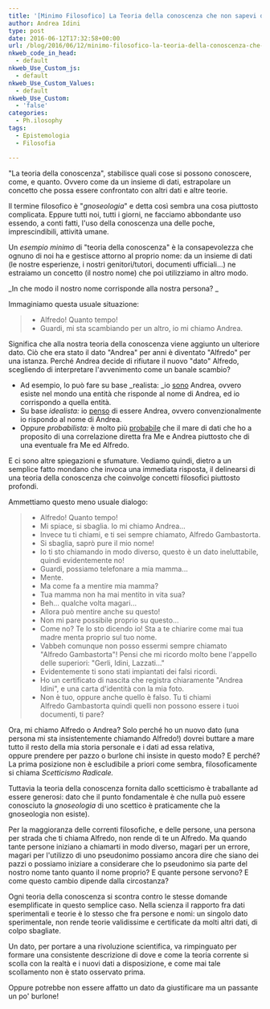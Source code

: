 ```yaml
---
title: '[Minimo Filosofico] La Teoria della conoscenza che non sapevi di avere'
author: Andrea Idini
type: post
date: 2016-06-12T17:32:58+00:00
url: /blog/2016/06/12/minimo-filosofico-la-teoria-della-conoscenza-che-non-sapevi-di-avere/
nkweb_code_in_head:
  - default
nkweb_Use_Custom_js:
  - default
nkweb_Use_Custom_Values:
  - default
nkweb_Use_Custom:
  - 'false'
categories:
  - Ph.ilosophy
tags:
  - Epistemologia
  - Filosofia

---
```

"La teoria della conoscenza", stabilisce quali cose si possono conoscere, come, e quanto. Ovvero come da un insieme di dati, estrapolare un concetto che possa essere confrontato con altri dati e altre teorie.

Il termine filosofico è "_gnoseologia_" e detta così sembra una cosa piuttosto complicata. Eppure tutti noi, tutti i giorni, ne facciamo abbondante uso essendo, a conti fatti, l'uso della conoscenza una delle poche, imprescindibili, attività umane.

Un _esempio minimo_ di "teoria della conoscenza" è la consapevolezza che ognuno di noi ha e gestisce attorno al proprio nome: da un insieme di dati (le nostre esperienze, i nostri genitori/tutori, documenti ufficiali...) ne estraiamo un concetto (il nostro nome) che poi utilizziamo in altro modo.

_In che modo il nostro nome corrisponde alla nostra persona? _

Immaginiamo questa usuale situazione:

> - Alfredo! Quanto tempo!  
> - Guardi, mi sta scambiando per un altro, io mi chiamo Andrea.

Significa che alla nostra teoria della conoscenza viene aggiunto un ulteriore dato. Ciò che era stato il dato "Andrea" per anni è diventato "Alfredo" per una istanza. Perché Andrea decide di rifiutare il nuovo "dato" Alfredo, scegliendo di interpretare l'avvenimento come un banale scambio?

  * Ad esempio, lo può fare su base _realista: _io <span style="text-decoration: underline;">sono</span> Andrea, ovvero esiste nel mondo una entità che risponde al nome di Andrea, ed io corrispondo a quella entità.
  * Su base _idealista:_ io <span style="text-decoration: underline;">penso</span> di essere Andrea, ovvero convenzionalmente io rispondo al nome di Andrea.
  * Oppure _probabilista:_ è molto più <span style="text-decoration: underline;">probabile</span> che il mare di dati che ho a proposito di una correlazione diretta fra Me e Andrea piuttosto che di una eventuale fra Me ed Alfredo.

E ci sono altre spiegazioni e sfumature. Vediamo quindi, dietro a un semplice fatto mondano che invoca una immediata risposta, il delinearsi di una teoria della conoscenza che coinvolge concetti filosofici piuttosto profondi.

Ammettiamo questo meno usuale dialogo:

> - Alfredo! Quanto tempo!  
> - Mi spiace, si sbaglia. Io mi chiamo Andrea...  
> - Invece tu ti chiami, e ti sei sempre chiamato, Alfredo Gambastorta.  
> - Si sbaglia, saprò pure il mio nome!  
> - Io ti sto chiamando in modo diverso, questo è un dato ineluttabile, quindi evidentemente no!  
> - Guardi, possiamo telefonare a mia mamma...  
> - Mente.  
> - Ma come fa a mentire mia mamma?  
> - Tua mamma non ha mai mentito in vita sua?  
> - Beh... qualche volta magari...  
> - Allora può mentire anche su questo!  
> - Non mi pare possibile proprio su questo...  
> - Come no? Te lo sto dicendo io! Sta a te chiarire come mai tua madre menta proprio sul tuo nome.  
> - Vabbeh comunque non posso essermi sempre chiamato "Alfredo Gambastorta"! Pensi che mi ricordo molto bene l'appello delle superiori: "Gerli, Idini, Lazzati..."  
> - Evidentemente ti sono stati impiantati dei falsi ricordi.  
> - Ho un certificato di nascita che registra chiaramente "Andrea Idini", e una carta d'identità con la mia foto.  
> - Non è tuo, oppure anche quello è falso. Tu ti chiami Alfredo Gambastorta quindi quelli non possono essere i tuoi documenti, ti pare?

Ora, mi chiamo Alfredo o Andrea? Solo perché ho un nuovo dato (una persona mi sta insistentemente chiamando Alfredo!) dovrei buttare a mare tutto il resto della mia storia personale e i dati ad essa relativa, oppure prendere per pazzo o burlone chi insiste in questo modo? E perché?  
La prima posizione non è escludibile a priori come sembra, filosoficamente si chiama _Scetticismo Radicale._

Tuttavia la teoria della conoscenza fornita dallo scetticismo è traballante ad essere generosi: dato che il punto fondamentale è che nulla può essere conosciuto la _gnoseologia_ di uno scettico è praticamente che la gnoseologia non esiste).

Per la maggioranza delle correnti filosofiche, e delle persone, una persona per strada che ti chiama Alfredo, non rende di te un Alfredo. Ma quando tante persone iniziano a chiamarti in modo diverso, magari per un errore, magari per l'utilizzo di uno pseudonimo possiamo ancora dire che siano dei pazzi o possiamo iniziare a considerare che lo pseudonimo sia parte del nostro nome tanto quanto il nome proprio? E quante persone servono? E come questo cambio dipende dalla circostanza?

Ogni teoria della conoscenza si scontra contro le stesse domande esemplificate in questo semplice caso. Nella scienza il rapporto fra dati sperimentali e teorie è lo stesso che fra persone e nomi: un singolo dato sperimentale, non rende teorie validissime e certificate da molti altri dati, di colpo sbagliate.

Un dato, per portare a una rivoluzione scientifica, va rimpinguato per formare una consistente descrizione di dove e come la teoria corrente si scolla con la realtà e i nuovi dati a disposizione, e come mai tale scollamento non è stato osservato prima.

Oppure potrebbe non essere affatto un dato da giustificare ma un passante un po' burlone!